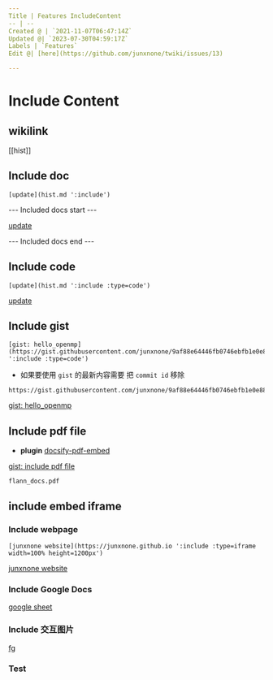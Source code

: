 ```yaml
---
Title | Features IncludeContent
-- | --
Created @ | `2021-11-07T06:47:14Z`
Updated @| `2023-07-30T04:59:17Z`
Labels | `Features`
Edit @| [here](https://github.com/junxnone/twiki/issues/13)

---
```

# Include Content

## wikilink

[[hist]]

## Include doc

```
[update](hist.md ':include')
```

--- Included docs start ---

[update](hist.md ':include')

--- Included docs end ---

## Include code


```
[update](hist.md ':include :type=code')
```


[update](hist.md ':include :type=code')

## Include gist

```
[gist: hello_openmp](https://gist.githubusercontent.com/junxnone/9af88e64446fb0746ebfb1e0e8879f33/raw/2d04dcd1fd3ac51988d3e756bb1be477efe02216/openmp_helloworld.cpp ':include :type=code')
```
- 如果要使用 `gist` 的最新内容需要 把 `commit id` 移除 

```
https://gist.githubusercontent.com/junxnone/9af88e64446fb0746ebfb1e0e8879f33/raw/openmp_helloworld.cpp
```

[gist: hello_openmp](https://gist.githubusercontent.com/junxnone/9af88e64446fb0746ebfb1e0e8879f33/raw/openmp_helloworld.cpp ':include :type=code')


## Include pdf file

- **plugin** [docsify-pdf-embed](https://github.com/lazypanda10117/docsify-pdf-embed)

[gist: include pdf file](https://gist.githubusercontent.com/junxnone/2efa4f014527293cd2950b8aff96f488/raw/docsify_include_pdf_file ':include :type=code')


```pdf
flann_docs.pdf
```

## include embed iframe

### Include webpage

```
[junxnone website](https://junxnone.github.io ':include :type=iframe width=100% height=1200px')
```

[junxnone website](https://junxnone.github.io ':include :type=iframe width=50% height=1200px')

### Include Google Docs

[google sheet](https://docs.google.com/spreadsheets/d/e/2PACX-1vTYDn4ZEG4oc2kFYlUpdY2N8yNwptVKC7MwwE9IEs2hfZFsOPsI7yeEDoVuabtUuN-HedNe6mP_eXj-/pubhtml?gid=232973174&amp;single=true&amp;widget=true&amp;headers=false ':include :type=iframe width=100% height=800px')

### Include 交互图片

[fg](https://github.com/junxnone/twiki/assets/2216970/a71cc2f9-924c-4b34-89a0-89c6909ff362 ':include :type=iframe width=100% height=600px')

### Test

<script src="https://emgithub.com/embed-v2.js?target=https%3A%2F%2Fgithub.com%2Flabmlai%2Fannotated_deep_learning_paper_implementations%2Fblob%2F753fbd3446ed85b7f0a30c415eafbc28bccaf0e0%2Flabml_nn%2Ftransformers%2Flabel_smoothing_loss.py%23L1-L14&style=github&type=code&showBorder=on&showLineNumbers=on&showFileMeta=on&showFullPath=on&showCopy=on"></script>

<script src="https://emgithub.com/embed-v2.js?target=https%3A%2F%2Fgithub.com%2Fjunxnone%2Ftwiki%2Fblob%2F42f7df84f3383fcea0658d253a8d6b833e7e4a64%2Fdocs%2Findex.html%23L28&style=github&type=code&showBorder=on&showLineNumbers=on&showFileMeta=on&showFullPath=on&showCopy=on"></script>
